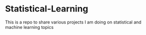 # Statistical-Learning
This is a repo to share various projects I am doing on statistical and machine learning topics
